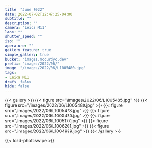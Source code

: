 ```yaml
---
title: "June 2022"
date: 2022-07-02T12:47:25-04:00
subtitle: ""
description: ""
camera: "Leica M11"
lens: ""
shutter_speed: ""
iso: ""
aperature: ""
gallery_feature: true
simple_gallery: true
bucket: "images.mccurdyc.dev"
prefix: "images/2022/06/"
image: "/images/2022/06/L1005480.jpg"
tags:
- Leica M11
draft: false
hide: false
---
```


{{< gallery >}}
  {{< figure src="/images/2022/06/L1005485.jpg" >}}
  {{< figure src="/images/2022/06/L1005480.jpg" >}}
  {{< figure src="/images/2022/06/L1005473.jpg" >}}
  {{< figure src="/images/2022/06/L1005425.jpg" >}}
  {{< figure src="/images/2022/06/L1005177.jpg" >}}
  {{< figure src="/images/2022/06/L1006201.jpg" >}}
  {{< figure src="/images/2022/06/L1004989.jpg" >}}
{{< /gallery >}}

{{< load-photoswipe >}}
